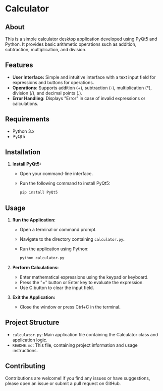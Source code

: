 # Calculator

## About

This is a simple calculator desktop application developed using PyQt5 and Python. It provides basic arithmetic operations such as addition, subtraction, multiplication, and division.

## Features

- **User Interface:** Simple and intuitive interface with a text input field for expressions and buttons for operations.
- **Operations:** Supports addition (+), subtraction (-), multiplication (*), division (/), and decimal points (.).
- **Error Handling:** Displays "Error" in case of invalid expressions or calculations.

## Requirements

- Python 3.x
- PyQt5

## Installation

1. **Install PyQt5:**
   - Open your command-line interface.
   - Run the following command to install PyQt5:

     ```bash
     pip install PyQt5
     ```

## Usage

1. **Run the Application:**
   - Open a terminal or command prompt.
   - Navigate to the directory containing `calculator.py`.
   - Run the application using Python:

     ```bash
     python calculator.py
     ```

2. **Perform Calculations:**
   - Enter mathematical expressions using the keypad or keyboard.
   - Press the "=" button or Enter key to evaluate the expression.
   - Use C button to clear the input field.

3. **Exit the Application:**
   - Close the window or press Ctrl+C in the terminal.

## Project Structure

- `calculator.py`: Main application file containing the Calculator class and application logic.
- `README.md`: This file, containing project information and usage instructions.

## Contributing

Contributions are welcome! If you find any issues or have suggestions, please open an issue or submit a pull request on GitHub.

